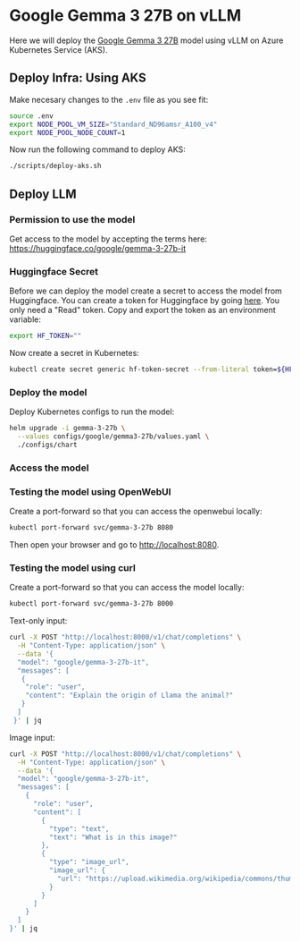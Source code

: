 # Google Gemma 3 27B on vLLM

Here we will deploy the [Google Gemma 3 27B](https://huggingface.co/google/gemma-3-27b-it) model using vLLM on Azure Kubernetes Service (AKS).

## Deploy Infra: Using AKS

Make necesary changes to the `.env` file as you see fit:

```bash
source .env
export NODE_POOL_VM_SIZE="Standard_ND96amsr_A100_v4"
export NODE_POOL_NODE_COUNT=1
```

Now run the following command to deploy AKS:

```bash
./scripts/deploy-aks.sh
```

## Deploy LLM

### Permission to use the model

Get access to the model by accepting the terms here: <https://huggingface.co/google/gemma-3-27b-it>

### Huggingface Secret

Before we can deploy the model create a secret to access the model from Huggingface. You can create a token for Huggingface by going [here](https://huggingface.co/settings/tokens). You only need a "Read" token. Copy and export the token as an environment variable:

```bash
export HF_TOKEN=""
```

Now create a secret in Kubernetes:

```bash
kubectl create secret generic hf-token-secret --from-literal token=${HF_TOKEN}
```

### Deploy the model

Deploy Kubernetes configs to run the model:

```bash
helm upgrade -i gemma-3-27b \
  --values configs/google/gemma3-27b/values.yaml \
  ./configs/chart
```

### Access the model

### Testing the model using OpenWebUI

Create a port-forward so that you can access the openwebui locally:

```bash
kubectl port-forward svc/gemma-3-27b 8080
```

Then open your browser and go to [http://localhost:8080](http://localhost:8080).

### Testing the model using curl

Create a port-forward so that you can access the model locally:

```bash
kubectl port-forward svc/gemma-3-27b 8000
```

Text-only input:

```bash
curl -X POST "http://localhost:8000/v1/chat/completions" \
  -H "Content-Type: application/json" \
  --data '{
  "model": "google/gemma-3-27b-it",
  "messages": [
   {
    "role": "user",
    "content": "Explain the origin of Llama the animal?"
   }
  ]
 }' | jq
```

Image input:

```bash
curl -X POST "http://localhost:8000/v1/chat/completions" \
  -H "Content-Type: application/json" \
  --data '{
  "model": "google/gemma-3-27b-it",
  "messages": [
    {
      "role": "user",
      "content": [
        {
          "type": "text",
          "text": "What is in this image?"
        },
        {
          "type": "image_url",
          "image_url": {
            "url": "https://upload.wikimedia.org/wikipedia/commons/thumb/d/dd/Gfp-wisconsin-madison-the-nature-boardwalk.jpg/2560px-Gfp-wisconsin-madison-the-nature-boardwalk.jpg"
          }
        }
      ]
    }
  ]
}' | jq
```
